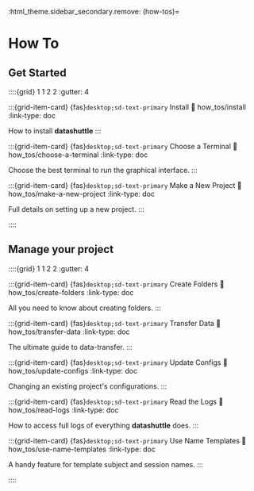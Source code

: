 :html_theme.sidebar_secondary.remove:
(how-tos)=
# How To

## Get Started

::::{grid} 1 1 2 2
:gutter: 4

:::{grid-item-card} {fas}`desktop;sd-text-primary` Install
:link: how_tos/install
:link-type: doc

How to install **datashuttle**
:::

:::{grid-item-card} {fas}`desktop;sd-text-primary` Choose a Terminal
:link: how_tos/choose-a-terminal
:link-type: doc

Choose the best terminal to run the graphical interface.
:::

:::{grid-item-card} {fas}`desktop;sd-text-primary` Make a New Project
:link: how_tos/make-a-new-project
:link-type: doc

Full details on setting up a new project.
:::

::::

## Manage your project
::::{grid} 1 1 2 2
:gutter: 4

:::{grid-item-card} {fas}`desktop;sd-text-primary` Create Folders
:link: how_tos/create-folders
:link-type: doc

All you need to know about creating folders.
:::

:::{grid-item-card} {fas}`desktop;sd-text-primary` Transfer Data
:link: how_tos/transfer-data
:link-type: doc

The ultimate guide to data-transfer.
:::

:::{grid-item-card} {fas}`desktop;sd-text-primary` Update Configs
:link: how_tos/update-configs
:link-type: doc

Changing an existing project's configurations.
:::

:::{grid-item-card} {fas}`desktop;sd-text-primary` Read the Logs
:link: how_tos/read-logs
:link-type: doc

How to access full logs of everything **datashuttle** does.
:::

:::{grid-item-card} {fas}`desktop;sd-text-primary` Use Name Templates
:link: how_tos/use-name-templates
:link-type: doc

A handy feature for template subject and session names.
:::

::::
